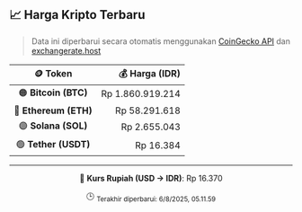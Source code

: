 

<!-- HARGA_KRIPTO -->
## 📈 Harga Kripto Terbaru

> Data ini diperbarui secara otomatis menggunakan [CoinGecko API](https://www.coingecko.com/) dan [exchangerate.host](https://exchangerate.host/)

<div align="center">

| 🪙 Token | 💰 Harga (IDR) |
|:------:|---------------:|
| 🟠 **Bitcoin (BTC)**   | Rp 1.860.919.214 |
| 🔵 **Ethereum (ETH)**  | Rp 58.291.618 |
| 🟣 **Solana (SOL)**    | Rp 2.655.043 |
| 🟢 **Tether (USDT)**   | Rp 16.384 |

---

💱 **Kurs Rupiah (USD → IDR)**: Rp 16.370

🕒 <sub>Terakhir diperbarui: 6/8/2025, 05.11.59</sub>

</div>
<!-- /HARGA_KRIPTO -->